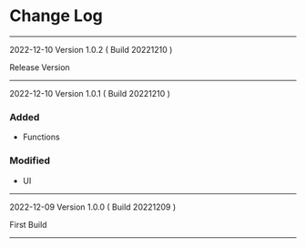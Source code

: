 # Change Log

------------------------------------------------

2022-12-10 Version 1.0.2 ( Build 20221210 )

Release Version

------------------------------------------------
2022-12-10 Version 1.0.1 ( Build 20221210 )

### Added
- Functions

### Modified
- UI

------------------------------------------------

2022-12-09 Version 1.0.0 ( Build 20221209 )

First Build

------------------------------------------------
